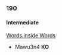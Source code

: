 ### 190


#### Intermediate

[Words inside Words](http://www.reddit.com/r/dailyprogrammer/comments/2nihz6/20141126_challenge_190_intermediate_words_inside/)

* Mawu3n4 **KO**

